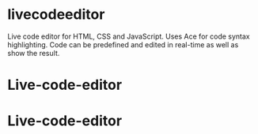 # livecodeeditor
Live code editor for HTML, CSS and JavaScript. Uses Ace for code syntax highlighting. Code can be predefined and edited in real-time as well as show the result.
# Live-code-editor
# Live-code-editor
